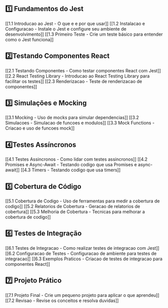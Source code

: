 

## **1️⃣ Fundamentos do Jest**

[[1.1 Introducao ao Jest - O que e e por que usar]]
[[1.2 Instalacao e Configuracao - Instale o Jest e configure seu ambiente de desenvolvimento]]
[[1.3 Primeiro Teste - Crie um teste básico para entender como o Jest funciona]]

## **2️⃣Testando Componentes React**

[[2.1 Testando Componentes - Como testar componentes React com Jest]]
[[2.2 React Testing Library - Introducao ao React Testing Library para facilitar os testes]]
[[2.3 Renderizacao - Teste de renderizacao de componentes]]


## **3️⃣ Simulações e Mocking**

[[3.1 Mocking - Uso de mocks para simular dependencias]]
[[3.2 Simulacoes - Simulacao de funcoes e modulos]]
[[3.3 Mock Functions - Criacao e uso de funcoes mock]]

## **4️⃣Testes Assíncronos**

[[4.1 Testes Assincronos - Como lidar com testes assincronos]]
[[4.2 Promises e Async-Await - Testando codigo que usa Promises e async-await]]
[[4.3 Timers - Testando codigo que usa timers]]

## **5️⃣ Cobertura de Código**

[[5.1 Cobertura de Codigo - Uso de ferramentas para medir a cobertura de codigo]]
[[5.2 Relatorios de Cobertura - Geracao de relatorios de cobertura]]
[[5.3 Melhoria de Cobertura - Tecnicas para melhorar a cobertura de codigo]]

## **6️⃣ Testes de Integração**

[[6.1 Testes de Integracao - Como realizar testes de integracao com Jest]]
[[6.2 Configuracao de Testes - Configuracao de ambiente para testes de integracao]]
[[6.3 Exemplos Praticos - Criacao de testes de integracao para componentes React]]

## **7️⃣ Projeto Prático**

[[7.1 Projeto Final - Crie um pequeno projeto para aplicar o que aprendeu]]
[[7.2 Revisao - Revise os conceitos e resolva duvidas]]


